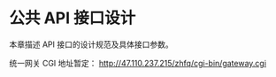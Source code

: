 # 公共 API 接口设计

本章描述 API 接口的设计规范及具体接口参数。

统一网关 CGI 地址暂定： http://47.110.237.215/zhfq/cgi-bin/gateway.cgi
